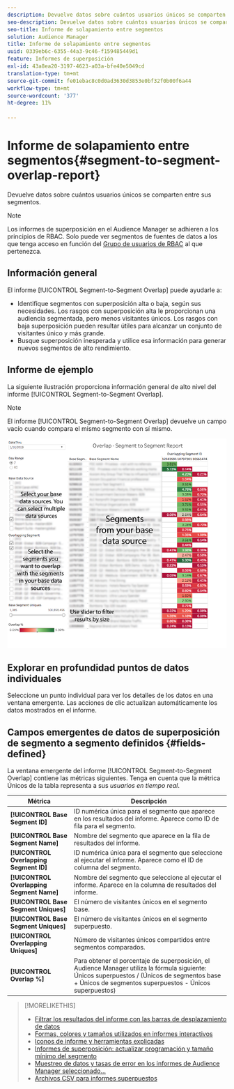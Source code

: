 ```yaml
---
description: Devuelve datos sobre cuántos usuarios únicos se comparten entre sus segmentos.
seo-description: Devuelve datos sobre cuántos usuarios únicos se comparten entre sus segmentos.
seo-title: Informe de solapamiento entre segmentos
solution: Audience Manager
title: Informe de solapamiento entre segmentos
uuid: 0339eb6c-6355-44a3-9c46-f159485449d1
feature: Informes de superposición
exl-id: 43a8ea20-3197-4623-a03a-bfe40e5049cd
translation-type: tm+mt
source-git-commit: fe01ebac8c0d0ad3630d3853e0bf32f0b00f6a44
workflow-type: tm+mt
source-wordcount: '377'
ht-degree: 11%

---
```


# Informe de solapamiento entre segmentos{#segment-to-segment-overlap-report}

Devuelve datos sobre cuántos usuarios únicos se comparten entre sus segmentos.

>[!NOTE]
>
>Los informes de superposición en el Audience Manager se adhieren a los principios de RBAC. Solo puede ver segmentos de fuentes de datos a los que tenga acceso en función del [Grupo de usuarios de RBAC](/help/using/features/administration/administration-overview.md) al que pertenezca.

<!-- 

c_segment_segment_overlap.xml

 -->

## Información general

El informe [!UICONTROL Segment-to-Segment Overlap] puede ayudarle a:

* Identifique segmentos con superposición alta o baja, según sus necesidades. Los rasgos con superposición alta le proporcionan una audiencia segmentada, pero menos visitantes únicos. Los rasgos con baja superposición pueden resultar útiles para alcanzar un conjunto de visitantes único y más grande.
* Busque superposición inesperada y utilice esa información para generar nuevos segmentos de alto rendimiento.

## Informe de ejemplo

La siguiente ilustración proporciona información general de alto nivel del informe [!UICONTROL Segment-to-Segment Overlap].

>[!NOTE]
>
>El informe [!UICONTROL Segment-to-Segment Overlap] devuelve un campo vacío cuando compara el mismo segmento con sí mismo.

![](assets/segment-to-segment-overlap.png)

## Explorar en profundidad puntos de datos individuales

Seleccione un punto individual para ver los detalles de los datos en una ventana emergente. Las acciones de clic actualizan automáticamente los datos mostrados en el informe.

## Campos emergentes de datos de superposición de segmento a segmento definidos {#fields-defined}

<!-- 

r_s2s_data_pop.xml

 -->

La ventana emergente del informe [!UICONTROL Segment-to-Segment Overlap] contiene las métricas siguientes. Tenga en cuenta que la métrica Únicos de la tabla representa a sus *usuarios en tiempo real*.

| Métrica | Descripción |
|---|---|
| **[!UICONTROL Base Segment ID]** | ID numérica única para el segmento que aparece en los resultados del informe. Aparece como ID de fila para el segmento. |
| **[!UICONTROL Base Segment Name]** | Nombre del segmento que aparece en la fila de resultados del informe. |
| **[!UICONTROL Overlapping Segment ID]** | ID numérica única para el segmento que seleccione al ejecutar el informe. Aparece como el ID de columna del segmento. |
| **[!UICONTROL Overlapping Segment Name]** | Nombre del segmento que seleccione al ejecutar el informe. Aparece en la columna de resultados del informe. |
| **[!UICONTROL Base Segment Uniques]** | El número de visitantes únicos en el segmento base. |
| **[!UICONTROL Base Segment Uniques]** | El número de visitantes únicos en el segmento superpuesto. |
| **[!UICONTROL Overlapping Uniques]** | Número de visitantes únicos compartidos entre segmentos comparados. |
| **[!UICONTROL Overlap %]** | Para obtener el porcentaje de superposición, el Audience Manager utiliza la fórmula siguiente: Únicos superpuestos / (Únicos de segmentos base + Únicos de segmentos superpuestos - Únicos superpuestos) |



>[!MORELIKETHIS]
>
>* [Filtrar los resultados del informe con las barras de desplazamiento de datos](../../reporting/dynamic-reports/data-sliders.md)
>* [Formas, colores y tamaños utilizados en informes interactivos](../../reporting/dynamic-reports/interactive-report-technology.md#shapes-colors-sizes)
>* [Iconos de informe y herramientas explicadas](../../reporting/dynamic-reports/interactive-report-technology.md#icons-tools-explained)
>* [Informes de superposición: actualizar programación y tamaño mínimo del segmento](../../reporting/dynamic-reports/overlap-minimum-segment-size.md)
>* [Muestreo de datos y tasas de error en los informes de Audience Manager seleccionado...](../../reporting/report-sampling.md)
>* [Archivos CSV para informes superpuestos](../../reporting/dynamic-reports/overlap-csv-files.md)

